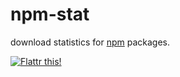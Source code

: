 npm-stat
========

download statistics for [npm](https://npmjs.org/) packages.

[![Flattr this!](http://api.flattr.com/button/flattr-badge-large.png)](href="http://flattr.com/thing/903633/npm-stat)
